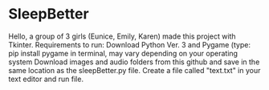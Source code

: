 # SleepBetter
Hello, a group of 3 girls (Eunice, Emily, Karen) made this project with Tkinter. 
Requirements to run: 
Download Python Ver. 3 and Pygame (type: pip install pygame in terminal, may vary depending on your operating system 
Download images and audio folders from this github and save in the same location as the sleepBetter.py file.
Create a file called "text.txt" in your text editor and run file.



